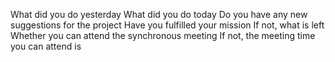 What did you do yesterday
What did you do today
Do you have any new suggestions for the project
Have you fulfilled your mission
If not, what is left
Whether you can attend the synchronous meeting
If not, the meeting time you can attend is
